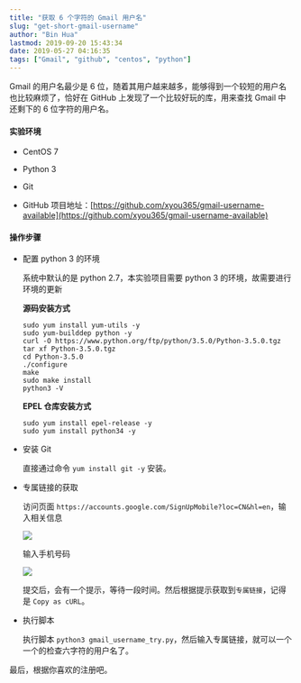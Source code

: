 ```yaml
---
title: "获取 6 个字符的 Gmail 用户名"
slug: "get-short-gmail-username"
author: "Bin Hua"
lastmod: 2019-09-20 15:43:34
date: 2019-05-27 04:16:35
tags: ["Gmail", "github", "centos", "python"]
---
```


Gmail 的用户名最少是 6 位，随着其用户越来越多，能够得到一个较短的用户名也比较麻烦了，恰好在 GitHub 上发现了一个比较好玩的库，用来查找 Gmail 中还剩下的 6 位字符的用户名。

#### 实验环境

-  CentOS 7

-  Python 3

-  Git

-  GitHub 项目地址：[https://github.com/xyou365/gmail-username-available](https://github.com/xyou365/gmail-username-available)

#### 操作步骤

-  配置 python 3 的环境

    系统中默认的是 python 2.7，本实验项目需要 python 3 的环境，故需要进行环境的更新
    
    **源码安装方式**
    
    ```
    sudo yum install yum-utils -y
    sudo yum-builddep python -y
    curl -O https://www.python.org/ftp/python/3.5.0/Python-3.5.0.tgz
    tar xf Python-3.5.0.tgz
    cd Python-3.5.0
    ./configure
    make
    sudo make install
    python3 -V
    ```
    
    **EPEL 仓库安装方式**
    
    ```
    sudo yum install epel-release -y
    sudo yum install python34 -y
    ```
    
- 安装 Git

    直接通过命令 `yum install git -y` 安装。
    
- 专属链接的获取

    访问页面 `https://accounts.google.com/SignUpMobile?loc=CN&hl=en`，输入相关信息
    
    ![](https://storage.tourcoder.com/tcblog/get-short-gmail-username-01.png)
    
    输入手机号码
    
    ![](https://storage.tourcoder.com/tcblog/get-short-gmail-username-02.png)
    
    提交后，会有一个提示，等待一段时间。然后根据提示获取到`专属链接`，记得是 `Copy as cURL`。
    
- 执行脚本

    执行脚本 `python3 gmail_username_try.py`，然后输入专属链接，就可以一个一个的检查六字符的用户名了。
    
    
最后，根据你喜欢的注册吧。
    
    
    